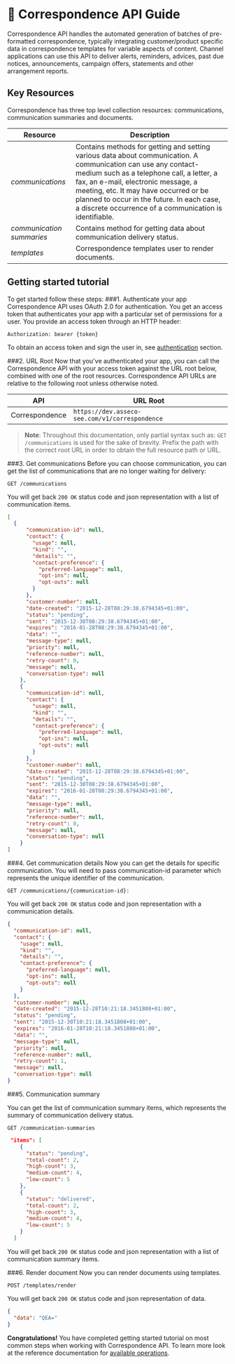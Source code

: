 <span class="icon"></span> Correspondence API Guide
=========================
Correspondence API handles the automated generation of batches of pre-formatted correspondence, typically integrating customer/product specific data in correspondence templates for variable aspects of content. Channel applications can use this API to deliver alerts, reminders, advices, past due notices, announcements, campaign offers, statements and other arrangement reports. 
   
Key Resources
-------------
Correspondence has three top level collection resources: communications,  communication summaries and documents. 

Resource | Description
----------- |-----------
*communications*  | Contains methods for getting and setting various data about communication. A communication can use any contact-medium such as a telephone call, a letter, a fax, an e-mail, electronic message, a meeting, etc. It may have occurred or be planned to occur in the future. In each case, a discrete occurrence of a communication is identifiable. 
*communication summaries*   |  Contains method for getting data about communication delivery status.
*templates*    | Correspondence templates user to render documents. 

Getting started tutorial
---------------
To get started follow these steps:
###1. Authenticate your app
Correspondence API uses OAuth 2.0 for authentication. You get an access token that authenticates your app with a particular set of permissions for a user. You provide an access token through an HTTP header:
```
Authorization: bearer {token}
```
To obtain an access token and sign the user in, see [authentication](common-getstarted.html#authentication) section.

###2. URL Root
Now that you've authenticated your app, you can call the Correspondence API with your access token against the URL root below, combined with one of the root resources.  Correspondence API URLs are relative to the following root unless otherwise noted.

API | URL Root
--------|---------
Correspondence | `https://dev.asseco-see.com/v1/correspondence`

> **Note**: Throughout this documentation, only partial syntax such as: 
`GET /communications` is used for the sake of brevity. 
Prefix the path with the correct root URL in order to obtain the full resource path or URL.

###3. Get communications
Before you can choose communication, you can get the list of communications that are no longer waiting for delivery:

```
GET /communications
```
You will get back `200 OK` status code and json representation with a list of communication items. 
```json
[
  {
      "communication-id": null,
      "contact": {
        "usage": null,
        "kind": "",
        "details": "",
        "contact-preference": {
          "preferred-language": null,
          "opt-ins": null,
          "opt-outs": null
        }
      },
      "customer-number": null,
      "date-created": "2015-12-28T08:29:38.6794345+01:00",
      "status": "pending",
      "sent": "2015-12-30T08:29:38.6794345+01:00",
      "expires": "2016-01-28T08:29:38.6794345+01:00",
      "data": "",
      "message-type": null,
      "priority": null,
      "reference-number": null,
      "retry-count": 0,
      "message": null,
      "conversation-type": null
    },
    {
      "communication-id": null,
      "contact": {
        "usage": null,
        "kind": "",
        "details": "",
        "contact-preference": {
          "preferred-language": null,
          "opt-ins": null,
          "opt-outs": null
        }
      },
      "customer-number": null,
      "date-created": "2015-12-28T08:29:38.6794345+01:00",
      "status": "pending",
      "sent": "2015-12-30T08:29:38.6794345+01:00",
      "expires": "2016-01-28T08:29:38.6794345+01:00",
      "data": "",
      "message-type": null,
      "priority": null,
      "reference-number": null,
      "retry-count": 0,
      "message": null,
      "conversation-type": null
    }
]
```

###4. Get communication details
Now you can get the details for specific communication. You will need to pass communication-id parameter which represents the unique identifier of the communication.

```
GET /communications/{communication-id}:
```
You will get back `200 OK` status code and json representation with a communication details.

```json
{
  "communication-id": null,
  "contact": {
    "usage": null,
    "kind": "",
    "details": "",
    "contact-preference": {
      "preferred-language": null,
      "opt-ins": null,
      "opt-outs": null
    }
  },
  "customer-number": null,
  "date-created": "2015-12-28T10:21:18.3451808+01:00",
  "status": "pending",
  "sent": "2015-12-30T10:21:18.3451808+01:00",
  "expires": "2016-01-28T10:21:18.3451808+01:00",
  "data": "",
  "message-type": null,
  "priority": null,
  "reference-number": null,
  "retry-count": 1,
  "message": null,
  "conversation-type": null
}
```

###5. Communication summary

You can get the list of communication summary items, which represents the summary of communication delivery status.

```
GET /communication-summaries
```

```json
 "items": [
    {
      "status": "pending",
      "total-count": 2,
      "high-count": 3,
      "medium-count": 4,
      "low-count": 5
    },
    {
      "status": "delivered",
      "total-count": 2,
      "high-count": 3,
      "medium-count": 4,
      "low-count": 5
    }
  ]
```
You will get back `200 OK` status code and json representation with a list of communication summary items.


###6. Render document
Now you can render documents using templates.
```
POST /templates/render
```

You will get back `200 OK` status code and json representation of data.
```json
{
  "data": "QEA="
}
```

**Congratulations!** You have completed getting started tutorial on most common steps when working with Correspondence API. To learn more look at the reference documentation for [available operations](correspondence.html).
